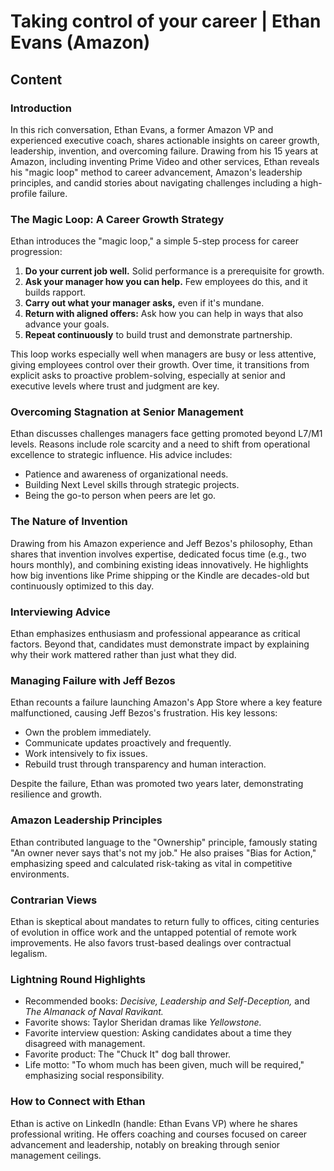 # Taking control of your career | Ethan Evans (Amazon)

<!--- My thoughts -->

## Content

### Introduction
In this rich conversation, Ethan Evans, a former Amazon VP and experienced executive coach, shares actionable insights on career growth, leadership, invention, and overcoming failure. Drawing from his 15 years at Amazon, including inventing Prime Video and other services, Ethan reveals his "magic loop" method to career advancement, Amazon's leadership principles, and candid stories about navigating challenges including a high-profile failure.

### The Magic Loop: A Career Growth Strategy
Ethan introduces the "magic loop," a simple 5-step process for career progression:

1. **Do your current job well.** Solid performance is a prerequisite for growth.
2. **Ask your manager how you can help.** Few employees do this, and it builds rapport.
3. **Carry out what your manager asks,** even if it's mundane.
4. **Return with aligned offers:** Ask how you can help in ways that also advance your goals.
5. **Repeat continuously** to build trust and demonstrate partnership.

This loop works especially well when managers are busy or less attentive, giving employees control over their growth. Over time, it transitions from explicit asks to proactive problem-solving, especially at senior and executive levels where trust and judgment are key.

### Overcoming Stagnation at Senior Management
Ethan discusses challenges managers face getting promoted beyond L7/M1 levels. Reasons include role scarcity and a need to shift from operational excellence to strategic influence. His advice includes:
- Patience and awareness of organizational needs.
- Building Next Level skills through strategic projects.
- Being the go-to person when peers are let go.

### The Nature of Invention
Drawing from his Amazon experience and Jeff Bezos's philosophy, Ethan shares that invention involves expertise, dedicated focus time (e.g., two hours monthly), and combining existing ideas innovatively. He highlights how big inventions like Prime shipping or the Kindle are decades-old but continuously optimized to this day.

### Interviewing Advice
Ethan emphasizes enthusiasm and professional appearance as critical factors. Beyond that, candidates must demonstrate impact by explaining why their work mattered rather than just what they did.

### Managing Failure with Jeff Bezos
Ethan recounts a failure launching Amazon's App Store where a key feature malfunctioned, causing Jeff Bezos's frustration. His key lessons:
- Own the problem immediately.
- Communicate updates proactively and frequently.
- Work intensively to fix issues.
- Rebuild trust through transparency and human interaction.

Despite the failure, Ethan was promoted two years later, demonstrating resilience and growth.

### Amazon Leadership Principles
Ethan contributed language to the "Ownership" principle, famously stating "An owner never says that's not my job." He also praises "Bias for Action," emphasizing speed and calculated risk-taking as vital in competitive environments.

### Contrarian Views
Ethan is skeptical about mandates to return fully to offices, citing centuries of evolution in office work and the untapped potential of remote work improvements. He also favors trust-based dealings over contractual legalism.

### Lightning Round Highlights
- Recommended books: *Decisive,* *Leadership and Self-Deception,* and *The Almanack of Naval Ravikant.*
- Favorite shows: Taylor Sheridan dramas like *Yellowstone.*
- Favorite interview question: Asking candidates about a time they disagreed with management.
- Favorite product: The "Chuck It" dog ball thrower.
- Life motto: "To whom much has been given, much will be required," emphasizing social responsibility.

### How to Connect with Ethan
Ethan is active on LinkedIn (handle: Ethan Evans VP) where he shares professional writing. He offers coaching and courses focused on career advancement and leadership, notably on breaking through senior management ceilings.
